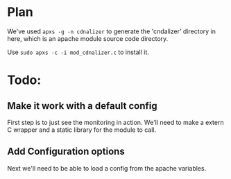 # Plan

We've used `apxs -g -n cdnalizer` to generate the 'cndalizer' directory in here, which is an apache module source code directory.

Use `sudo apxs -c -i mod_cdnalizer.c` to install it.

# Todo:

## Make it work with a default config

First step is to just see the monitoring in action. We'll need to make a extern C wrapper and a static library for the module to call.

## Add Configuration options

Next we'll need to be able to load a config from the apache variables.
